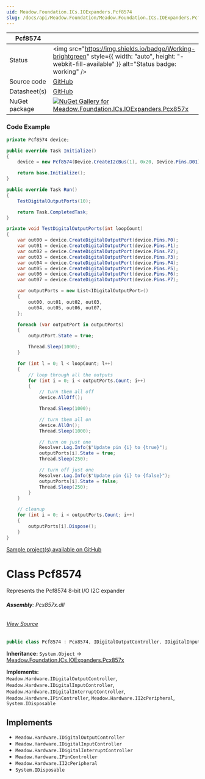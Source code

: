 ```yaml
---
uid: Meadow.Foundation.ICs.IOExpanders.Pcf8574
slug: /docs/api/Meadow.Foundation/Meadow.Foundation.ICs.IOExpanders.Pcf8574
---
```


| Pcf8574 | |
|--------|--------|
| Status | <img src="https://img.shields.io/badge/Working-brightgreen" style={{ width: "auto", height: "-webkit-fill-available" }} alt="Status badge: working" /> |
| Source code | [GitHub](https://github.com/WildernessLabs/Meadow.Foundation/tree/main/Source/Meadow.Foundation.Peripherals/ICs.IOExpanders.Pcx857x) |
| Datasheet(s) | [GitHub](https://github.com/WildernessLabs/Meadow.Foundation/tree/main/Source/Meadow.Foundation.Peripherals/ICs.IOExpanders.Pcx857x/Datasheet) |
| NuGet package | <a href="https://www.nuget.org/packages/Meadow.Foundation.ICs.IOExpanders.Pcx857x/" target="_blank"><img src="https://img.shields.io/nuget/v/Meadow.Foundation.ICs.IOExpanders.Pcx857x.svg?label=Meadow.Foundation.ICs.IOExpanders.Pcx857x" alt="NuGet Gallery for Meadow.Foundation.ICs.IOExpanders.Pcx857x" /></a> |

### Code Example

```csharp
private Pcf8574 device;

public override Task Initialize()
{
    device = new Pcf8574(Device.CreateI2cBus(1), 0x20, Device.Pins.D01);

    return base.Initialize();
}

public override Task Run()
{
    TestDigitalOutputPorts(10);

    return Task.CompletedTask;
}

private void TestDigitalOutputPorts(int loopCount)
{
    var out00 = device.CreateDigitalOutputPort(device.Pins.P0);
    var out01 = device.CreateDigitalOutputPort(device.Pins.P1);
    var out02 = device.CreateDigitalOutputPort(device.Pins.P2);
    var out03 = device.CreateDigitalOutputPort(device.Pins.P3);
    var out04 = device.CreateDigitalOutputPort(device.Pins.P4);
    var out05 = device.CreateDigitalOutputPort(device.Pins.P5);
    var out06 = device.CreateDigitalOutputPort(device.Pins.P6);
    var out07 = device.CreateDigitalOutputPort(device.Pins.P7);

    var outputPorts = new List<IDigitalOutputPort>()
    {
        out00, out01, out02, out03,
        out04, out05, out06, out07,
    };

    foreach (var outputPort in outputPorts)
    {
        outputPort.State = true;

        Thread.Sleep(1000);
    }

    for (int l = 0; l < loopCount; l++)
    {
        // loop through all the outputs
        for (int i = 0; i < outputPorts.Count; i++)
        {
            // turn them all off
            device.AllOff();

            Thread.Sleep(1000);

            // turn them all on
            device.AllOn();
            Thread.Sleep(1000);

            // turn on just one
            Resolver.Log.Info($"Update pin {i} to {true}");
            outputPorts[i].State = true;
            Thread.Sleep(250);

            // turn off just one
            Resolver.Log.Info($"Update pin {i} to {false}");
            outputPorts[i].State = false;
            Thread.Sleep(250);
        }
    }

    // cleanup
    for (int i = 0; i < outputPorts.Count; i++)
    {
        outputPorts[i].Dispose();
    }
}
```

[Sample project(s) available on GitHub](https://github.com/WildernessLabs/Meadow.Foundation/tree/main/Source/Meadow.Foundation.Peripherals/ICs.IOExpanders.Pcx857x/Samples/Pcf8574_Sample)


# Class Pcf8574
Represents the Pcf8574 8-bit I/O I2C expander

###### **Assembly**: Pcx857x.dll
###### [View Source](https://github.com/WildernessLabs/Meadow.Foundation/blob/main/Source/Meadow.Foundation.Peripherals/ICs.IOExpanders.Pcx857x/Driver/Drivers/Pcf8574.cs#L8)
```csharp title="Declaration"
public class Pcf8574 : Pcx8574, IDigitalOutputController, IDigitalInputController, IDigitalInterruptController, IPinController, II2cPeripheral, IDisposable
```
**Inheritance:** `System.Object` -> [Meadow.Foundation.ICs.IOExpanders.Pcx857x](../Pcx8574)

**Implements:**  
`Meadow.Hardware.IDigitalOutputController`, `Meadow.Hardware.IDigitalInputController`, `Meadow.Hardware.IDigitalInterruptController`, `Meadow.Hardware.IPinController`, `Meadow.Hardware.II2cPeripheral`, `System.IDisposable`


## Implements

* `Meadow.Hardware.IDigitalOutputController`
* `Meadow.Hardware.IDigitalInputController`
* `Meadow.Hardware.IDigitalInterruptController`
* `Meadow.Hardware.IPinController`
* `Meadow.Hardware.II2cPeripheral`
* `System.IDisposable`
